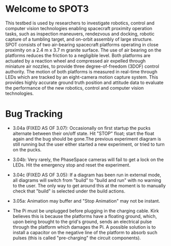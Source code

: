 # Welcome to SPOT3

This testbed is used by researchers to investigate robotics, control and computer vision technologies enabling spacecraft proximity operation tasks, such as inspection maneuvers, rendezvous and docking, robotic capture of a tumbling target, and on-orbit assembly of large structure. SPOT consists of two air-bearing spacecraft platforms operating in close proximity on a 2.4 m x 3.7 m granite surface. The use of air bearing on the platforms reduces the friction to a negligible level. Both platforms are actuated by a reaction wheel and compressed air expelled through miniature air nozzles, to provide three degree-of-freedom (3DOF) control authority. The motion of both platforms is measured in real-time through LEDs which are tracked by an eight-camera motion capture system. This provides highly accurate ground truth position and attitude data to evaluate the performance of the new robotics, control and computer vision technologies.

# Bug Tracking

- 3.04a (FIXED AS OF 3.07): Occasionally on first startup the pucks alternate between their on/off state. Hit "STOP" float; start the float again and the bug should be gone.The previous experiment diagram is still running but the user either started a new experiment, or tried to turn on the pucks.

- 3.04b: Very rarely, the PhaseSpace cameras will fail to get a lock on the LEDs. Hit the emergency stop and reset the experiment.

- 3.04c (FIXED AS OF 3.05): If a diagram has been run in external mode, all diagrams will switch from "build" to "build and run" with no warning to the user. The only way to get around this at the moment is to manually check that "build" is selected under the build actions.

- 3.05a: Animation may buffer and "Stop Animation" may not be instant.

- The Pi must be unplugged before plugging in the charging cable. Kirk believes this is because the platforms have a floating ground, which, upon being brought to the grid's ground, sends an electrical pulse through the platform which damages the Pi. A possible solution is to install a capacitor on the negative line of the platform to absorb such pulses (this is called "pre-charging" the circuit components).
